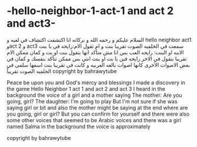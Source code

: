 # -hello-neighbor-1-act-1 and act 2 and act3-

السلام عليكم و رحمه الله و بركاته انا اكتشفت اكتشاف في لعبه و hello neighbor act1 وact 2 و act3  سمعت في الخلفيه الصوت تقريبا بنت و ام تقول
الام:رايحه في يا بنت
الابنه او البنت: رايحه العب 
بس انا مش متأكد انها بتقول بنت او بت و كمان ممكن الام تقريبا بتقول في الاخر رايحه فين يا بت او بنت انتي 
بس ممكن تتأكد بنفسك و كمان في بعض الاصوات الأخرى كانها اصوات بالغه العربيه و كانت في تقريبا بنت اسمها سلمى في الخلفيه الصوت تقريباً 
copyright by bahrawytube

Peace be upon you and God's mercy and blessings I made a discovery in the game Hello Neighbor 1 act 1 and act 2 and act 3 I heard in the background the voice of a girl and a mother saying
The mother: Are you going, girl?
The daughter: I'm going to play
But I'm not sure if she was saying girl or bit and also the mother might be saying at the end where are you going, girl or girl?
But you can confirm for yourself and there were also some other voices that seemed to be Arabic voices and there was a girl named Salma in the background the voice is approximately

copyright by bahrawytube
